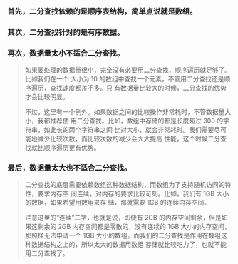 ### 首先，二分查找依赖的是顺序表结构，简单点说就是数组。

### 其次，二分查找针对的是有序数据。

### 再次，数据量太小不适合二分查找。

>如果要处理的数据量很小，完全没有必要用二分查找，顺序遍历就足够了。比如我们在一个
大小为 10 的数组中查找一个元素，不管用二分查找还是顺序遍历，查找速度都差不多。只
有数据量比较大的时候，二分查找的优势才会比较明显。
> 
> 不过，这里有一个例外。如果数据之间的比较操作非常耗时，不管数据量大小，我都推荐使
用二分查找。比如，数组中存储的都是长度超过 300 的字符串，如此长的两个字符串之间
比对大小，就会非常耗时。我们需要尽可能地减少比较次数，而比较次数的减少会大大提高
性能，这个时候二分查找就比顺序遍历更有优势。
> 
> 
### 最后，数据量太大也不适合二分查找。

>二分查找的底层需要依赖数组这种数据结构，而数组为了支持随机访问的特性，要求内存空
间连续，对内存的要求比较苛刻。比如，我们有 1GB 大小的数据，如果希望用数组来存
储，那就需要 1GB 的连续内存空间。
> 
> 注意这里的“连续”二字，也就是说，即便有 2GB 的内存空间剩余，但是如果这剩余的
2GB 内存空间都是零散的，没有连续的 1GB 大小的内存空间，那照样无法申请一个 1GB
大小的数组。而我们的二分查找是作用在数组这种数据结构之上的，所以太大的数据用数组
存储就比较吃力了，也就不能用二分查找了。